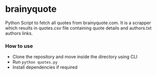 # brainyquote
Python Script to fetch all quotes from brainyquote.com. 
It is a scrapper which results in quotes.csv file containing quote details and authors.txt authors links.

### How to use 
- Clone the repository and move inside the directory using CLI
- Run `python quotes.py`
- Install dependencies if required